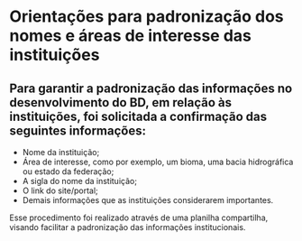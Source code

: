 # Orientações para padronização dos nomes e áreas de interesse das instituições

## Para garantir a padronização das informações no desenvolvimento do BD, em relação às instituições, foi solicitada a confirmação das seguintes informações: ##

- Nome da instituição;    
- Área de interesse, como por exemplo, um bioma, uma bacia hidrográfica ou estado da federação;    
- A sigla do nome da instituição;    
- O link do site/portal;    
- Demais informações que as instituições considerarem importantes.    

Esse procedimento foi realizado através de uma planilha compartilha, visando facilitar a padronização das informações institucionais.